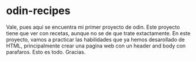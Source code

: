 # odin-recipes
Vale, pues aqui se encuentra mi primer proyecto de odin. Este proyecto tiene que ver con recetas, aunque no se de que trate extactamente. 
En este proyecto, vamos a practicar las habilidades que ya hemos desarollado de HTML, principalmente crear una pagina web con un header and body con parafaros. Esto es todo. Gracias. 
